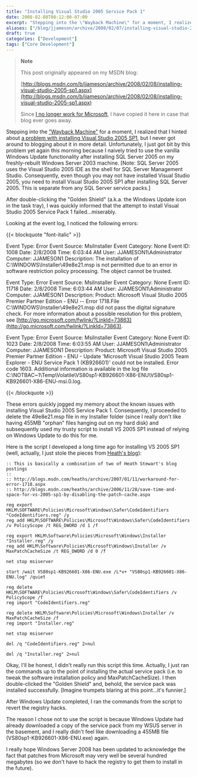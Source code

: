 ```yaml
---
title: "Installing Visual Studio 2005 Service Pack 1"
date: 2008-02-08T08:12:00-07:00
excerpt: "Stepping into the \"Wayback Machine\" for a moment, I realized that I hinted about a problem with installing Visual Studio 2005 SP1 , but I never got around to blogging about it in more detail. Unfortunately, I just got bit by this problem yet again this..."
aliases: ["/blog/jjameson/archive/2008/02/07/installing-visual-studio-2005-sp1.aspx", "/blog/jjameson/archive/2008/02/08/installing-visual-studio-2005-sp1.aspx"]
draft: true
categories: ["Development"]
tags: ["Core Development"]
---
```


> **Note**
>
> This post originally appeared on my MSDN blog:
>
> [http://blogs.msdn.com/b/jjameson/archive/2008/02/08/installing-visual-studio-2005-sp1.aspx](http://blogs.msdn.com/b/jjameson/archive/2008/02/08/installing-visual-studio-2005-sp1.aspx)
>
> Since [I no longer work for Microsoft](/blog/jjameson/2011/09/02/last-day-with-microsoft), I have copied it here in case that blog ever goes away.

Stepping into the ["Wayback Machine"](http://en.wikipedia.org/wiki/Wayback_Machine) for a moment, I realized that I hinted about [a problem with installing Visual Studio 2005 SP1](/blog/jjameson/2007/06/23/save-huge-amounts-of-disk-space-by-slipstreaming-service-packs), but I never got around to blogging about it in more detail. Unfortunately, I just got bit by this problem yet again this morning because I naively tried to use the vanilla Windows Update functionality after installing SQL Server 2005 on my freshly-rebuilt Windows Server 2003 machine. [Note: SQL Server 2005 uses the Visual Studio 2005 IDE as the shell for SQL Server Management Studio. Consequently, even though you may not have installed Visual Studio 2005, you need to install Visual Studio 2005 SP1 after installing SQL Server 2005. This is separate from any SQL Server service packs.]

After double-clicking the "Golden Shield" (a.k.a. the Windows Update icon in the task tray), I was quickly informed that the attempt to install Visual Studio 2005 Service Pack 1 failed...miserably.

Looking at the event log, I noticed the following errors:

{{< blockquote "font-italic" >}}

Event Type: Error
Event Source: MsiInstaller
Event Category: None
Event ID: 1008
Date: 2/8/2008
Time: 6:03:44 AM
User: JJAMESON1\Administrator
Computer: JJAMESON1
Description:
The installation of C:\WINDOWS\Installer\49e8e21.msp is not permitted due to an error in software restriction policy processing. The object cannot be trusted.

Event Type: Error
Event Source: MsiInstaller
Event Category: None
Event ID: 11718
Date: 2/8/2008
Time: 6:03:44 AM
User: JJAMESON1\Administrator
Computer: JJAMESON1
Description:
Product: Microsoft Visual Studio 2005 Premier Partner Edition - ENU -- Error 1718.File C:\WINDOWS\Installer\49e8e21.msp did not pass the digital signature check. For more information about a possible resolution for this problem, see [http://go.microsoft.com/fwlink/?LinkId=73863](http://go.microsoft.com/fwlink/?LinkId=73863).

Event Type: Error
Event Source: MsiInstaller
Event Category: None
Event ID: 1023
Date: 2/8/2008
Time: 6:03:55 AM
User: JJAMESON1\Administrator
Computer: JJAMESON1
Description:
Product: Microsoft Visual Studio 2005 Premier Partner Edition - ENU - Update 'Microsoft Visual Studio 2005 Team Explorer - ENU Service Pack 1 (KB926601)' could not be installed. Error code 1603. Additional information is available in the log file C:\NOTBAC~1\Temp\Volatile\VS80sp1-KB926601-X86-ENU\VS80sp1-KB926601-X86-ENU-msi.0.log.

{{< /blockquote >}}

These errors quickly jogged my memory about the known issues with installing Visual Studio 2005 Service Pack 1. Consequently, I proceeded to delete the 49e8e21.msp file in my Installer folder (since I really don't like having 455MB "orphan" files hanging out on my hard disk) and subsequently used my trusty script to install VS 2005 SP1 instead of relying on Windows Update to do this for me.

Here is the script I developed a long time ago for installing VS 2005 SP1 (well, actually, I just stole the pieces from [Heath's blog](http://blogs.msdn.com/heaths)):

```
:: This is basically a combination of two of Heath Stewart's blog postings
::
:: http://blogs.msdn.com/heaths/archive/2007/01/11/workaround-for-error-1718.aspx
:: http://blogs.msdn.com/heaths/archive/2006/11/28/save-time-and-space-for-vs-2005-sp1-by-disabling-the-patch-cache.aspx

reg export HKLM\SOFTWARE\Policies\Microsoft\Windows\Safer\CodeIdentifiers "CodeIdentifiers.reg" /y
reg add HKLM\SOFTWARE\Policies\Microsoft\Windows\Safer\CodeIdentifiers /v PolicyScope /t REG_DWORD /d 1 /f

reg export HKLM\Software\Policies\Microsoft\Windows\Installer "Installer.reg" /y
reg add HKLM\Software\Policies\Microsoft\Windows\Installer /v MaxPatchCacheSize /t REG_DWORD /d 0 /f

net stop msiserver

start /wait VS80sp1-KB926601-X86-ENU.exe /L*v+ "VS80sp1-KB926601-X86-ENU.log" /quiet

reg delete HKLM\SOFTWARE\Policies\Microsoft\Windows\Safer\CodeIdentifiers /v PolicyScope /f
reg import "CodeIdentifiers.reg"

reg delete HKLM\Software\Policies\Microsoft\Windows\Installer /v MaxPatchCacheSize /f
reg import "Installer.reg"

net stop msiserver

del /q "CodeIdentifiers.reg" 2>nul

del /q "Installer.reg" 2>nul
```

Okay, I'll be honest, I didn't really run this script this time. Actually, I just ran the commands up to the point of installing the actual service pack (i.e. to tweak the software installation policy and MaxPatchCacheSize). I then double-clicked the "Golden Shield" and, behold, the service pack was installed successfully. [Imagine trumpets blaring at this point...it's funnier.]

After Windows Update completed, I ran the commands from the script to revert the registry hacks.

The reason I chose not to use the script is because Windows Update had already downloaded a copy of the service pack from my WSUS server in the basement, and I really didn't feel like downloading a 455MB file (VS80sp1-KB926601-X86-ENU.exe) again.

I really hope Windows Server 2008 has been updated to acknowledge the fact that patches from Microsoft may very well be several hundred megabytes (so we don't have to hack the registry to get them to install in the future).

